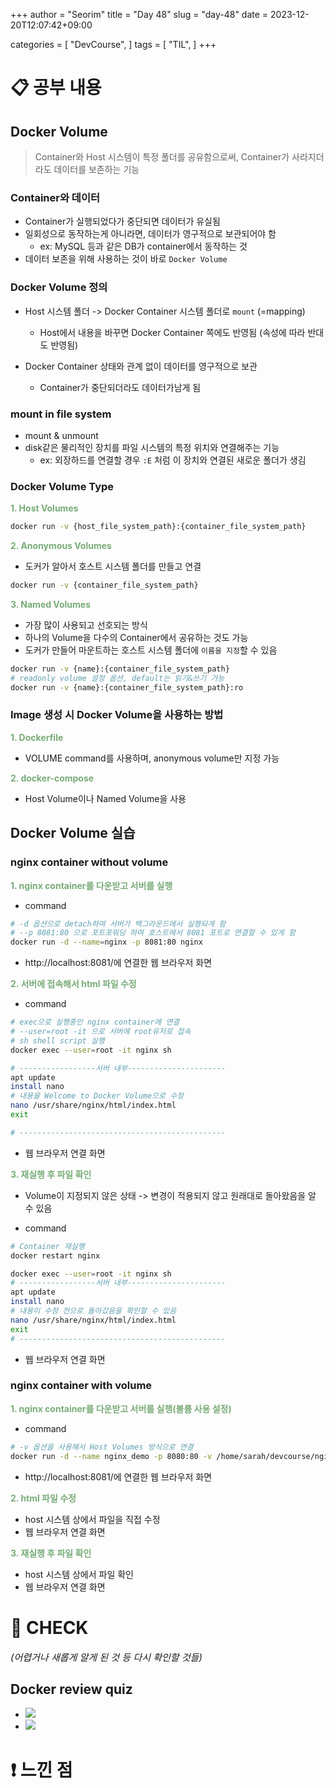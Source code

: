 +++
author = "Seorim"
title =  "Day 48"
slug = "day-48"
date = 2023-12-20T12:07:42+09:00

categories = [
    "DevCourse",
]
tags = [
    "TIL",
]
+++

<style>
g1 { color: #79AC78 }
g2 { color: #B0D9B1 }
g3 { color: #D0E7D2 }
g4 { color: #618264 }
o1 { color: #F9B572 }
w1 { color: #FAF8ED }
</style>

# 📋 공부 내용

## Docker Volume

> Container와 Host 시스템이 특정 폴더를 공유함으로써, Container가 사라지더라도 데이터를 보존하는 기능

### Container와 데이터

-   Container가 실행되었다가 중단되면 데이터가 유실됨
-   일회성으로 동작하는게 아니라면, 데이터가 영구적으로 보관되어야 함
    -   ex: MySQL 등과 같은 DB가 container에서 동작하는 것
-   데이터 보존을 위해 사용하는 것이 바로 `Docker Volume`

### Docker Volume 정의

-   Host 시스템 폴더 -> Docker Container 시스템 폴더로 `mount` (=mapping)

    -   Host에서 내용을 바꾸면 Docker Container 쪽에도 반영됨 (속성에 따라 반대도 반영됨)

-   Docker Container 상태와 관계 없이 데이터를 영구적으로 보관
    -   Container가 중단되더라도 데이터가남게 됨

### mount in file system

-   mount & unmount
-   disk같은 물리적인 장치를 파일 시스템의 특정 위치와 연결해주는 기능
    -   ex: 외장하드를 연결할 경우 `:E` 처럼 이 장치와 연결된 새로운 폴더가 생김

### Docker Volume Type

**<g1>1. Host Volumes</g1>**

```bash
docker run -v {host_file_system_path}:{container_file_system_path}
```

**<g1>2. Anonymous Volumes</g1>**

-   도커가 알아서 호스트 시스템 폴더를 만들고 연결

```bash
docker run -v {container_file_system_path}
```

**<g1>3. Named Volumes</g1>**

-   가장 많이 사용되고 선호되는 방식
-   하나의 Volume을 다수의 Container에서 공유하는 것도 가능
-   도커가 만들어 마운트하는 호스트 시스템 폴더에 `이름을 지정`할 수 있음

```bash
docker run -v {name}:{container_file_system_path}
# readonly volume 설정 옵션, default는 읽기&쓰기 가능
docker run -v {name}:{container_file_system_path}:ro
```

### Image 생성 시 Docker Volume을 사용하는 방법

**<g1>1. Dockerfile</g1>**

-   VOLUME command를 사용하며, anonymous volume만 지정 가능

**<g1>2. docker-compose</g1>**

-   Host Volume이나 Named Volume을 사용

## Docker Volume 실습

### nginx container without volume

**<g1>1. nginx container를 다운받고 서버를 실행</g1>**

-   command

```bash
# -d 옵션으로 detach하여 서버가 백그라운드에서 실행되게 함
# --p 8081:80 으로 포트포워딩 하여 호스트에서 8081 포트로 연결할 수 있게 함
docker run -d --name=nginx -p 8081:80 nginx
```

-   http://localhost:8081/에 연결한 웹 브라우저 화면

**<g1>2. 서버에 접속해서 html 파일 수정</g1>**

-   command

```bash
# exec으로 실행중인 nginx container에 연결
# --user=root -it 으로 서버에 root유저로 접속
# sh shell script 실행
docker exec --user=root -it nginx sh

# -----------------서버 내부----------------------
apt update
install nano
# 내용을 Welcome to Docker Volume으로 수정
nano /usr/share/nginx/html/index.html
exit

# ----------------------------------------------
```

-   웹 브라우저 연결 화면

**<g1>3. 재실행 후 파일 확인</g1>**

-   Volume이 지정되지 않은 상태 -> 변경이 적용되지 않고 원래대로 돌아왔음을 알 수 있음

-   command

```bash
# Container 재실행
docker restart nginx

docker exec --user=root -it nginx sh
# -----------------서버 내부----------------------
apt update
install nano
# 내용이 수정 전으로 돌아갔음을 확인할 수 있음
nano /usr/share/nginx/html/index.html
exit
# ----------------------------------------------

```

-   웹 브라우저 연결 화면

### nginx container with volume

**<g1>1. nginx container를 다운받고 서버를 실행(볼륨 사용 설정)</g1>**

-   command

```bash
# -v 옵션을 사용해서 Host Volumes 방식으로 연결
docker run -d --name nginx_demo -p 8080:80 -v /home/sarah/devcourse/nginx/html:usr/share/nginx/html nginx
```

-   http://localhost:8081/에 연결한 웹 브라우저 화면

**<g1>2. html 파일 수정 </g1>**

-   host 시스템 상에서 파일을 직접 수정
-   웹 브라우저 연결 화면

**<g1>3. 재실행 후 파일 확인</g1>**

-   host 시스템 상에서 파일 확인
-   웹 브라우저 연결 화면

# 👀 CHECK

_<span style = "font-size:15px">(어렵거나 새롭게 알게 된 것 등 다시 확인할 것들)</span>_

## Docker review quiz

-   ![](image.png)
-   ![](image-1.png)

# ❗ 느낀 점
